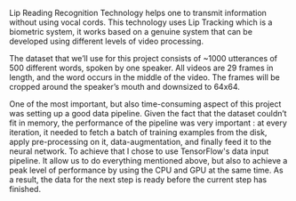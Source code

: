 
Lip Reading Recognition Technology helps one to transmit information without using vocal cords. This technology uses Lip Tracking which is a biometric system, it works based on a genuine system that can be developed using different levels of video processing.

The dataset that we’ll use for this project consists of ~1000 utterances of 500 different words, spoken by one speaker. All videos are 29 frames in length, and the word occurs in the middle of the video. The frames will be cropped around the speaker’s mouth and downsized to 64x64.

One of the most important, but also time-consuming aspect of this project was setting up a good data pipeline. Given the fact that the dataset couldn’t fit in memory, the performance of the pipeline was very important : at every iteration, it needed to fetch a batch of training examples from the disk, apply pre-processing on it, data-augmentation, and finally feed it to the neural network. To achieve that I chose to use TensorFlow's data input pipeline. It allow us to do everything mentioned above, but also to achieve a peak level of performance by using the CPU and GPU at the same time. As a result, the data for the next step is ready before the current step has finished.

